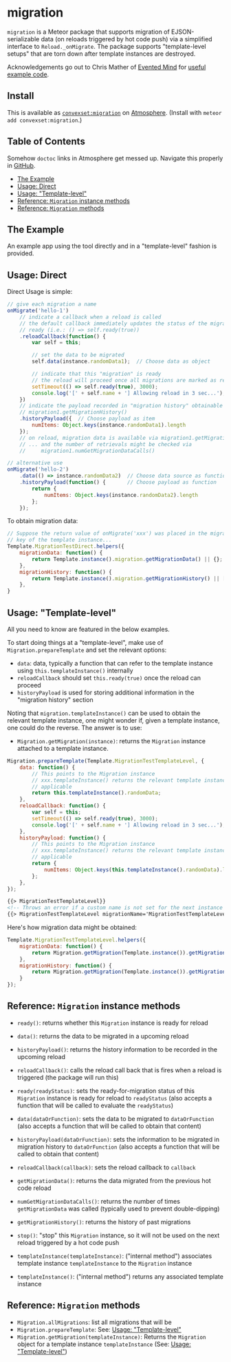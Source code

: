 # migration

`migration` is a Meteor package that supports migration of EJSON-serializable data (on reloads triggered by hot code push) via a simplified interface to `Reload._onMigrate`. The package supports "template-level setups" that are torn down after template instances are destroyed.

Acknowledgements go out to Chris Mather of [Evented Mind](https://www.eventedmind.com/) for [useful example code](https://github.com/cmather/meteor-migration).


## Install

This is available as [`convexset:migration`](https://atmospherejs.com/convexset/migration) on [Atmosphere](https://atmospherejs.com/). (Install with `meteor add convexset:migration`.)


## Table of Contents

Somehow `doctoc` links in Atmosphere get messed up. Navigate this properly in [GitHub](https://github.com/convexset/meteor-migration/).

<!-- START doctoc generated TOC please keep comment here to allow auto update -->
<!-- DON'T EDIT THIS SECTION, INSTEAD RE-RUN doctoc TO UPDATE -->


- [The Example](#the-example)
- [Usage: Direct](#usage-direct)
- [Usage: "Template-level"](#usage-template-level)
- [Reference: `Migration` instance methods](#reference-migration-instance-methods)
- [Reference: `Migration` methods](#reference-migration-methods)

<!-- END doctoc generated TOC please keep comment here to allow auto update -->

## The Example

An example app using the tool directly and in a "template-level" fashion is provided.

## Usage: Direct

Direct Usage is simple:

```javascript
// give each migration a name
onMigrate('hello-1')
    // indicate a callback when a reload is called
    // the default callback immediately updates the status of the migration to
    // ready (i.e.: () => self.ready(true))
    .reloadCallback(function() {
        var self = this;

        // set the data to be migrated
        self.data(instance.randomData1);  // Choose data as object

        // indicate that this "migration" is ready
        // the reload will proceed once all migrations are marked as ready
        setTimeout(() => self.ready(true), 3000);
        console.log('[' + self.name + '] Allowing reload in 3 sec...');
    })
    // indicate the payload recorded in "migration history" obtainable via
    // migration1.getMigrationHistory()
    .historyPayload({  // Choose payload as item
        numItems: Object.keys(instance.randomData1).length
    });
    // on reload, migration data is available via migration1.getMigrationData()
    // ... and the number of retrievals might be checked via
    //     migration1.numGetMigrationDataCalls()

// alternative use
onMigrate('hello-2')
    .data(() => instance.randomData2)  // Choose data source as function
    .historyPayload(function() {       // Choose payload as function
        return {
            numItems: Object.keys(instance.randomData2).length
        };
    });
```

To obtain migration data:

```javascript
// Suppose the return value of onMigrate('xxx') was placed in the migration
// key of the template instance...
Template.MigrationTestDirect.helpers({
	migrationData: function() {
		return Template.instance().migration.getMigrationData() || {};
	},
	migrationHistory: function() {
		return Template.instance().migration.getMigrationHistory() || [];
	},
}
```

## Usage: "Template-level"

All you need to know are featured in the below examples.

To start doing things at a "template-level", make use of `Migration.prepareTemplate` and set the relevant options:
 - `data`: data, typically a function that can refer to the template instance using `this.templateInstance()` internally
 - `reloadCallback` should set `this.ready(true)` once the reload can proceed
 - `historyPayload` is used for storing additional information in the "migration history" section

Noting that `migration.templateInstance()` can be used to obtain the relevant template instance, one might wonder if, given a template instance, one could do the reverse. The answer is to use:
 - `Migration.getMigration(instance)`: returns the `Migration` instance attached to a template instance.

```javascript
Migration.prepareTemplate(Template.MigrationTestTemplateLevel, {
	data: function() {
		// This points to the Migration instance
		// xxx.templateInstance() returns the relevant template instance, if
		// applicable
		return this.templateInstance().randomData;
	},
	reloadCallback: function() {
		var self = this;
		setTimeout(() => self.ready(true), 3000);
		console.log('[' + self.name + '] Allowing reload in 3 sec...');
	},
	historyPayload: function() {
		// This points to the Migration instance
		// xxx.templateInstance() returns the relevant template instance, if
		// applicable
		return {
			numItems: Object.keys(this.templateInstance().randomData).length
		};
	},
});
```

```html
{{> MigrationTestTemplateLevel}}
<!-- Throws an error if a custom name is not set for the next instance -->
{{> MigrationTestTemplateLevel migrationName='MigrationTestTemplateLevel.2'}}
```

Here's how migration data might be obtained:

```javascript
Template.MigrationTestTemplateLevel.helpers({
	migrationData: function() {
		return Migration.getMigration(Template.instance()).getMigrationData() || {};
	},
	migrationHistory: function() {
		return Migration.getMigration(Template.instance()).getMigrationHistory() || [];
	}
});
```

## Reference: `Migration` instance methods 

 - `ready()`: returns whether this `Migration` instance is ready for reload
 - `data()`: returns the data to be migrated in a upcoming reload
 - `historyPayload()`: returns the history information to be recorded in the upcoming reload
 - `reloadCallback()`: calls the reload call back that is fires when a reload is triggered (the package will run this)

 - `ready(readyStatus)`: sets the ready-for-migration status of this `Migration` instance is ready for reload to `readyStatus` (also accepts a function that will be called to evaluate the `readyStatus`)
 - `data(dataOrFunction)`: sets the data to be migrated to `dataOrFunction` (also accepts a function that will be called to obtain that content)
 - `historyPayload(dataOrFunction)`: sets the information to be migrated in migration history to `dataOrFunction` (also accepts a function that will be called to obtain that content)
 - `reloadCallback(callback)`: sets the reload callback to `callback`

 - `getMigrationData()`: returns the data migrated from the previous hot code reload
 - `numGetMigrationDataCalls()`: returns the number of times `getMigrationData` was called (typically used to prevent double-dipping)
 - `getMigrationHistory()`: returns the history of past migrations

 - `stop()`: "stop" this `Migration` instance, so it will not be used on the next reload triggered by a hot code push

 - `templateInstance(templateInstance)`: ("internal method") associates template instance `templateInstance` to the `Migration` instance
 - `templateInstance()`: ("internal method") returns any associated template instance


## Reference: `Migration` methods 

 - `Migration.allMigrations`: list all migrations that will be 
 - `Migration.prepareTemplate`: See: [Usage: "Template-level"](#usage-template-level)
 - `Migration.getMigration(templateInstance)`: Returns the `Migration` object for a template instance `templateInstance` (See: [Usage: "Template-level"](#usage-template-level))